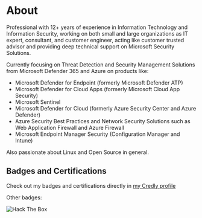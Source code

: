 # About

Professional with 12+ years of experience in Information Technology and Information Security, working on both small and large organizations as IT expert, consultant, and customer engineer, acting like customer trusted advisor and providing deep technical support on Microsoft Security Solutions.

Currently focusing on Threat Detection and Security Management Solutions from Microsoft Defender 365 and Azure on products like:

- Microsoft Defender for Endpoint (formerly Microsoft Defender ATP)
- Microsoft Defender for Cloud Apps (formerly Microsoft Cloud App Security)
- Microsoft Sentinel
- Microsoft Defender for Cloud (formerly Azure Security Center and Azure Defender)
- Azure Security Best Practices and Network Security Solutions such as Web Application Firewall and Azure Firewall
- Microsoft Endpoint Manager Security (Configuration Manager and Intune)

Also passionate about Linux and Open Source in general.

## Badges and Certifications

Check out my badges and certifications directly in [my Credly profile](https://www.credly.com/users/davi-cruz)

Other badges:

![Hack The Box](https://www.hackthebox.eu/badge/image/150448)
